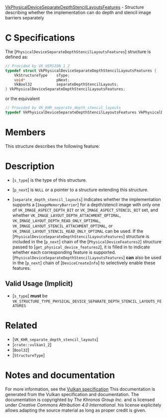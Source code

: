 [VkPhysicalDeviceSeparateDepthStencilLayoutsFeatures](https://www.khronos.org/registry/vulkan/specs/1.3-extensions/man/html/VkPhysicalDeviceSeparateDepthStencilLayoutsFeatures.html) - Structure describing whether the implementation can do depth and stencil image barriers separately

# C Specifications
The [`PhysicalDeviceSeparateDepthStencilLayoutsFeatures`] structure is
defined as:
```c
// Provided by VK_VERSION_1_2
typedef struct VkPhysicalDeviceSeparateDepthStencilLayoutsFeatures {
    VkStructureType    sType;
    void*              pNext;
    VkBool32           separateDepthStencilLayouts;
} VkPhysicalDeviceSeparateDepthStencilLayoutsFeatures;
```
or the equivalent
```c
// Provided by VK_KHR_separate_depth_stencil_layouts
typedef VkPhysicalDeviceSeparateDepthStencilLayoutsFeatures VkPhysicalDeviceSeparateDepthStencilLayoutsFeaturesKHR;
```

# Members
This structure describes the following feature:

# Description
- [`s_type`] is the type of this structure.
- [`p_next`] is `NULL` or a pointer to a structure extending this structure.

- [`separate_depth_stencil_layouts`] indicates whether the implementation supports a [`ImageMemoryBarrier`] for a depth/stencil image with only one of `VK_IMAGE_ASPECT_DEPTH_BIT` or `VK_IMAGE_ASPECT_STENCIL_BIT` set, and whether `VK_IMAGE_LAYOUT_DEPTH_ATTACHMENT_OPTIMAL`, `VK_IMAGE_LAYOUT_DEPTH_READ_ONLY_OPTIMAL`, `VK_IMAGE_LAYOUT_STENCIL_ATTACHMENT_OPTIMAL`, or `VK_IMAGE_LAYOUT_STENCIL_READ_ONLY_OPTIMAL` can be used.
If the [`PhysicalDeviceSeparateDepthStencilLayoutsFeatures`] structure is included in the [`p_next`] chain of the
[`PhysicalDeviceFeatures2`] structure passed to
[`get_physical_device_features2`], it is filled in to indicate whether each
corresponding feature is supported.
[`PhysicalDeviceSeparateDepthStencilLayoutsFeatures`] **can**  also be used in the [`p_next`] chain of
[`DeviceCreateInfo`] to selectively enable these features.
## Valid Usage (Implicit)
-  [`s_type`] **must**  be `VK_STRUCTURE_TYPE_PHYSICAL_DEVICE_SEPARATE_DEPTH_STENCIL_LAYOUTS_FEATURES`

# Related
- [`VK_KHR_separate_depth_stencil_layouts`]
- [`crate::vulkan1_2`]
- [`Bool32`]
- [`StructureType`]

# Notes and documentation
For more information, see the [Vulkan specification](https://www.khronos.org/registry/vulkan/specs/1.3-extensions/html/vkspec.html)
This documentation is generated from the Vulkan specification and documentation.
The documentation is copyrighted by *The Khronos Group Inc.* and is licensed under *Creative Commons Attribution 4.0 International*.
his license explicitely allows adapting the source material as long as proper credit is given.
        